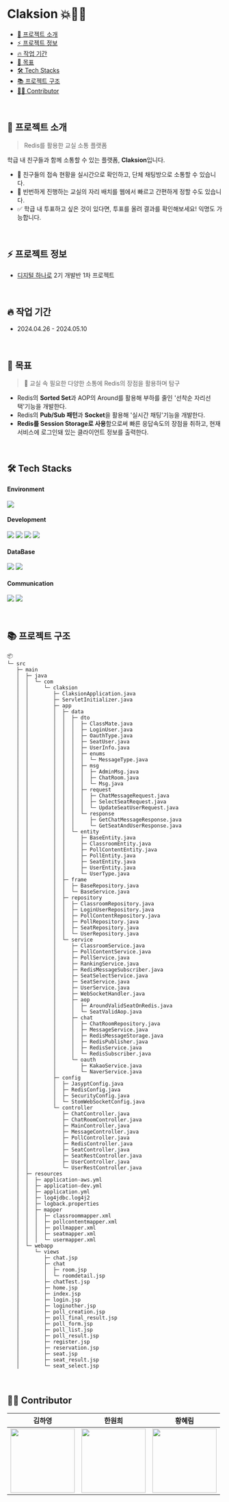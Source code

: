 # Claksion 💥🚗💨
- [📌 프로젝트 소개 ](#-프로젝트-소개)
- [⚡️ 프로젝트 정보](#%EF%B8%8F-프로젝트-정보)
- [🔥 작업 기간](#-작업-기간)
- [🌳 목표](#-목표)
- [🛠️ Tech Stacks](#%EF%B8%8F-tech-stacks)
- [📚 프로젝트 구조](#-프로젝트-구조)
- [🦸🏻‍ Contributor](#-contributor)

<br/>

## 📌 프로젝트 소개 
> Redis를 활용한 교실 소통 플랫폼

학급 내 친구들과 함께 소통할 수 있는 플랫폼, **Claksion**입니다.
- 💬 친구들의 접속 현황을 실시간으로 확인하고, 단체 채팅방으로 소통할 수 있습니다. 
- 💺 빈번하게 진행하는 교실의 자리 배치를 웹에서 빠르고 간편하게 정할 수도 있습니다.
- ✅ 학급 내 투표하고 싶은 것이 있다면, 투표를 올려 결과를 확인해보세요! 익명도 가능합니다.

<br/>

## ⚡️ 프로젝트 정보
- [디지털 하나로](https://hanaro.recruiter.co.kr/career/home) 2기 개발반 1차 프로젝트

<br/>

## 🔥 작업 기간
- 2024.04.26 - 2024.05.10

<br/>

## 🌳 목표
> 🧙 교실 속 필요한 다양한 소통에 Redis의 장점을 활용하며 탐구  
- Redis의 **Sorted Set**과 AOP의 Around를 활용해 부하를 줄인 '선착순 자리선택'기능을 개발한다.
- Redis의 **Pub/Sub 패턴**과 **Socket**을 활용해 '실시간 채팅'기능을 개발한다.
- **Redis를 Session Storage로 사용**함으로써 빠른 응답속도의 장점을 취하고, 현재 서비스에 로그인돼 있는 클라이언트 정보를 출력한다.

<br/>

## 🛠️ Tech Stacks
#### Environment  
<img src="https://img.shields.io/badge/intellijidea-000000?style=flat&logo=intellijidea&logoColor=white">

#### Development  
<img src="https://img.shields.io/badge/Java-007396?style=flat&logo=Java&logoColor=white"> <img src="https://img.shields.io/badge/Spring Boot-6DB33F?style=flat&logo=Spring Boot&logoColor=white"> <img src="https://img.shields.io/badge/Bootstrap-7952B3?style=flat&logo=Bootstrap&logoColor=white"> <img src="https://img.shields.io/badge/Javascript-F7DF1E?style=flat&logo=Javascript&logoColor=white">

#### DataBase
<img src="https://img.shields.io/badge/MySQL-4479A1?style=flat&logo=MySQL&logoColor=white"> <img src="https://img.shields.io/badge/Redis-DC382D?style=flat&logo=Redis&logoColor=white">

#### Communication
<img src="https://img.shields.io/badge/Slack-4A154B?style=flat&logo=Slack&logoColor=white"> <img src="https://img.shields.io/badge/Notion-000000?style=flat&logo=Notion&logoColor=white">

<br/>

## 📚 프로젝트 구조
```
📦 
└─ src
   ├─ main
   │  ├─ java
   │  │  └─ com
   │  │     └─ claksion
   │  │        ├─ ClaksionApplication.java
   │  │        ├─ ServletInitializer.java
   │  │        ├─ app
   │  │        │  ├─ data
   │  │        │  │  ├─ dto
   │  │        │  │  │  ├─ ClassMate.java
   │  │        │  │  │  ├─ LoginUser.java
   │  │        │  │  │  ├─ OauthType.java
   │  │        │  │  │  ├─ SeatUser.java
   │  │        │  │  │  ├─ UserInfo.java
   │  │        │  │  │  ├─ enums
   │  │        │  │  │  │  └─ MessageType.java
   │  │        │  │  │  ├─ msg
   │  │        │  │  │  │  ├─ AdminMsg.java
   │  │        │  │  │  │  ├─ ChatRoom.java
   │  │        │  │  │  │  └─ Msg.java
   │  │        │  │  │  ├─ request
   │  │        │  │  │  │  ├─ ChatMessageRequest.java
   │  │        │  │  │  │  ├─ SelectSeatRequest.java
   │  │        │  │  │  │  └─ UpdateSeatUserRequest.java
   │  │        │  │  │  └─ response
   │  │        │  │  │     ├─ GetChatMessageResponse.java
   │  │        │  │  │     └─ GetSeatAndUserResponse.java
   │  │        │  │  └─ entity
   │  │        │  │     ├─ BaseEntity.java
   │  │        │  │     ├─ ClassroomEntity.java
   │  │        │  │     ├─ PollContentEntity.java
   │  │        │  │     ├─ PollEntity.java
   │  │        │  │     ├─ SeatEntity.java
   │  │        │  │     ├─ UserEntity.java
   │  │        │  │     └─ UserType.java
   │  │        │  ├─ frame
   │  │        │  │  ├─ BaseRepository.java
   │  │        │  │  └─ BaseService.java
   │  │        │  ├─ repository
   │  │        │  │  ├─ ClassroomRepository.java
   │  │        │  │  ├─ LoginUserRepository.java
   │  │        │  │  ├─ PollContentRepository.java
   │  │        │  │  ├─ PollRepository.java
   │  │        │  │  ├─ SeatRepository.java
   │  │        │  │  └─ UserRepository.java
   │  │        │  └─ service
   │  │        │     ├─ ClassroomService.java
   │  │        │     ├─ PollContentService.java
   │  │        │     ├─ PollService.java
   │  │        │     ├─ RankingService.java
   │  │        │     ├─ RedisMessageSubscriber.java
   │  │        │     ├─ SeatSelectService.java
   │  │        │     ├─ SeatService.java
   │  │        │     ├─ UserService.java
   │  │        │     ├─ WebSocketHandler.java
   │  │        │     ├─ aop
   │  │        │     │  ├─ AroundValidSeatOnRedis.java
   │  │        │     │  └─ SeatValidAop.java
   │  │        │     ├─ chat
   │  │        │     │  ├─ ChatRoomRepository.java
   │  │        │     │  ├─ MessageService.java
   │  │        │     │  ├─ RedisMessageStorage.java
   │  │        │     │  ├─ RedisPublisher.java
   │  │        │     │  ├─ RedisService.java
   │  │        │     │  └─ RedisSubscriber.java
   │  │        │     └─ oauth
   │  │        │        ├─ KakaoService.java
   │  │        │        └─ NaverService.java
   │  │        ├─ config
   │  │        │  ├─ JasyptConfig.java
   │  │        │  ├─ RedisConfig.java
   │  │        │  ├─ SecurityConfig.java
   │  │        │  └─ StomWebSocketConfig.java
   │  │        └─ controller
   │  │           ├─ ChatController.java
   │  │           ├─ ChatRoomController.java
   │  │           ├─ MainController.java
   │  │           ├─ MessageController.java
   │  │           ├─ PollController.java
   │  │           ├─ RedisController.java
   │  │           ├─ SeatController.java
   │  │           ├─ SeatRestController.java
   │  │           ├─ UserController.java
   │  │           └─ UserRestController.java
   │  ├─ resources
   │  │  ├─ application-aws.yml
   │  │  ├─ application-dev.yml
   │  │  ├─ application.yml
   │  │  ├─ log4jdbc.log4j2
   │  │  ├─ logback.properties
   │  │  ├─ mapper
   │  │  │  ├─ classroommapper.xml
   │  │  │  ├─ pollcontentmapper.xml
   │  │  │  ├─ pollmapper.xml
   │  │  │  ├─ seatmapper.xml
   │  │  │  └─ usermapper.xml
   │  └─ webapp
   │     └─ views
   │        ├─ chat.jsp
   │        ├─ chat
   │        │  ├─ room.jsp
   │        │  └─ roomdetail.jsp
   │        ├─ chatTest.jsp
   │        ├─ home.jsp
   │        ├─ index.jsp
   │        ├─ login.jsp
   │        ├─ loginother.jsp
   │        ├─ poll_creation.jsp
   │        ├─ poll_final_result.jsp
   │        ├─ poll_form.jsp
   │        ├─ poll_list.jsp
   │        ├─ poll_result.jsp
   │        ├─ register.jsp
   │        ├─ reservation.jsp
   │        ├─ seat.jsp
   │        ├─ seat_result.jsp
   │        └─ seat_select.jsp
```

<br/>

## 🦸🏻‍ Contributor
| **김하영** | **한원희** | **황혜림** |
| :------: |  :------: | :------: |
|[<img src="https://avatars.githubusercontent.com/u/90179774?v=4"  height=150 width=150> ](https://github.com/yhkkkkxx)| [<img src="https://avatars.githubusercontent.com/u/91041488?v=4"  height=150 width=150>](https://github.com/Wonhee0221) | [<img src="https://avatars.githubusercontent.com/u/70644449?v=4"  height=150 width=150>](https://github.com/hyerimmy) |

